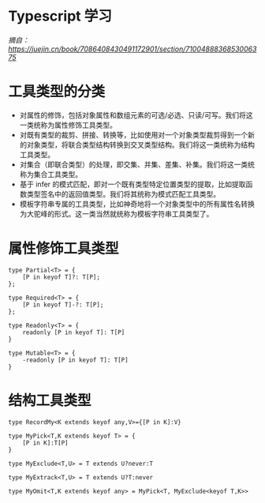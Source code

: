 # Typescript 学习
###### 摘自：https://juejin.cn/book/7086408430491172901/section/7100488836853006375

# 工具类型的分类
  - 对属性的修饰，包括对象属性和数组元素的可选/必选、只读/可写。我们将这一类统称为属性修饰工具类型。
  - 对既有类型的裁剪、拼接、转换等，比如使用对一个对象类型裁剪得到一个新的对象类型，将联合类型结构转换到交叉类型结构。我们将这一类统称为结构工具类型。
  - 对集合（即联合类型）的处理，即交集、并集、差集、补集。我们将这一类统称为集合工具类型。
  - 基于 infer 的模式匹配，即对一个既有类型特定位置类型的提取，比如提取函数类型签名中的返回值类型。我们将其统称为模式匹配工具类型。
  - 模板字符串专属的工具类型，比如神奇地将一个对象类型中的所有属性名转换为大驼峰的形式。这一类当然就统称为模板字符串工具类型了。
# 属性修饰工具类型
  
    type Partial<T> = {
        [P in keyof T]?: T[P];
    };

    type Required<T> = {
        [P in keyof T]-?: T[P];
    };

    type Readonly<T> = {
        readonly [P in keyof T]: T[P]
    }

    type Mutable<T> = {
        -readonly [P in keyof T]: T[P]
    }

# 结构工具类型
   
    type RecordMy<K extends keyof any,V>={[P in K]:V}

    type MyPick<T,K extends keyof T> = {
        [P in K]:T[P]
    }

    type MyExclude<T,U> = T extends U?never:T

    type MyExtrack<T,U> = T extends U?T:never

    type MyOmit<T,K extends keyof any> = MyPick<T, MyExclude<keyof T,K>>
